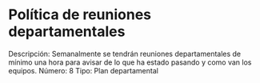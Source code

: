 # Política de reuniones departamentales

Descripción: Semanalmente se tendrán reuniones departamentales de mínimo una hora para avisar de lo que ha estado pasando y como van los equipos.
Número: 8
Tipo: Plan departamental